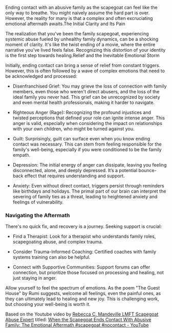 Ending contact with an abusive family as the scapegoat can feel like the only way to breathe. You might naively assume the hard part is over. However, the reality for many is that a complex and often excruciating emotional aftermath awaits.The Initial Clarity and Its Pain

The realization that you've been the family scapegoat, experiencing systemic abuse fueled by unhealthy family dynamics, can be a shocking moment of clarity. It's like the twist ending of a movie, where the entire narrative you’ve lived feels false. Recognizing this distortion of your identity is the first step towards healing.Relief and the Inevitable Emotional Storm

Initially, ending contact can bring a sense of relief from constant triggers. However, this is often followed by a wave of complex emotions that need to be acknowledged and processed:

- Disenfranchised Grief: You may grieve the loss of connection with family members, even those who weren't direct abusers, and the loss of the ideal family you never had. This grief can be unrecognized by society and even mental health professionals, making it harder to navigate.
    
- Righteous Anger (Rage): Recognizing the profound injustices and twisted perceptions that defined your role can ignite intense anger. This anger is valid, especially when considering the impact on relationships with your own children, who might be turned against you.
    
- Guilt: Surprisingly, guilt can surface even when you know ending contact was necessary. This can stem from feeling responsible for the family's well-being, especially if you were conditioned to be the family empath.
    
- Depression: The initial energy of anger can dissipate, leaving you feeling disconnected, alone, and deeply depressed. It’s a potential bounce-back effect that requires understanding and support.
    
- Anxiety: Even without direct contact, triggers persist through reminders like birthdays and holidays. The primal part of our brain can interpret the severing of family ties as a threat, leading to heightened anxiety and feelings of vulnerability.
### Navigating the Aftermath

There's no quick fix, and recovery is a journey. Seeking support is crucial:

- Find a Therapist: Look for a therapist who understands family roles, scapegoating abuse, and complex trauma.
    
- Consider Trauma-Informed Coaching: Certified coaches with family systems training can also be helpful.
    
- Connect with Supportive Communities: Support forums can offer connection, but prioritize those focused on processing and healing, not just staying in anger.
    

Allow yourself to feel the spectrum of emotions. As the poem "The Guest House" by Rumi suggests, welcome all feelings, even the painful ones, as they can ultimately lead to healing and new joy. This is challenging work, but choosing your well-being is worth it.

Based on the Youtube video by [Rebecca C. Mandeville LMFT Scapegoat Abuse Expert](https://www.youtube.com/@beyondfamilyscapegoatingabuse) titled: [When the Scapegoat Ends Contact With Abusive Family: The Emotional Aftermath #scapegoat #nocontact - YouTube](https://www.youtube.com/watch?v=aUqSSIMRUQE)


